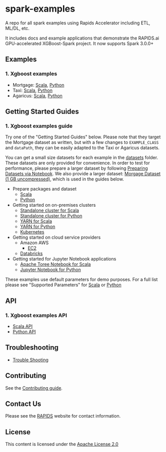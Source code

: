 # spark-examples

A repo for all spark examples using Rapids Accelerator including ETL, ML/DL, etc.

It includes docs and example applications that demonstrate the RAPIDS.ai GPU-accelerated XGBoost-Spark project. It now supports Spark 3.0.0+

## Examples

### 1. Xgboost examples

- Mortgage: [Scala](/examples/mortgage/scala/src/com/nvidia/spark/examples/mortgage), [Python](/examples/mortgage/python/com/nvidia/spark/examples/mortgage)
- Taxi: [Scala](/examples/taxi/scala/src/com/nvidia/spark/examples/taxi), [Python](/examples/taxi/python/com/nvidia/spark/examples/taxi)
- Agaricus: [Scala](/examples/agaricus/scala/src/com/nvidia/spark/examples/agaricus), [Python](/examples/agaricus/python/com/nvidia/spark/examples/agaricus)

## Getting Started Guides

### 1. Xgboost examples guide

Try one of the "Getting Started Guides" below. Please note that they target the Mortgage dataset as written, 
but with a few changes to `EXAMPLE_CLASS` and `dataPath`, they can be easily adapted to the Taxi or Agaricus datasets.

You can get a small size datasets for each example in the [datasets](/datasets) folder. 
These datasets are only provided for convenience. In order to test for performance, 
please prepare a larger dataset by following [Preparing Datasets via Notebook](/datasets/preparing_datasets.md). 
We also provide a larger dataset: [Morgage Dataset (1 GB uncompressed)](https://rapidsai-data.s3.us-east-2.amazonaws.com/spark/mortgage.zip), 
which is used in the guides below.

- Prepare packages and dataset
    - [Scala](/docs/get-started/xgboost-examples/prepare-package-data/preparation-scala.md)
    - [Python](/docs/get-started/xgboost-examples/prepare-package-data/preparation-python.md)
- Getting started on on-premises clusters
    - [Standalone cluster for Scala](/docs/get-started/xgboost-examples/on-prem-cluster/standalone-scala.md)
    - [Standalone cluster for Python](/docs/get-started/xgboost-examples/on-prem-cluster/standalone-python.md)
    - [YARN for Scala](/docs/get-started/xgboost-examples/on-prem-cluster/yarn-scala.md)
    - [YARN for Python](/docs/get-started/xgboost-examples/on-prem-cluster/yarn-python.md)
    - [Kubernetes](/docs/get-started/xgboost-examples/on-prem-cluster/kubernetes.md)
- Getting started on cloud service providers
    - Amazon AWS
        - [EC2](/docs/get-started/xgboost-examples/csp/aws/ec2.md)
    - [Databricks](/docs/get-started/xgboost-examples/csp/databricks/databricks.md)
- Getting started for Jupyter Notebook applications
    - [Apache Toree Notebook for Scala](/docs/get-started/xgboost-examples/notebook/toree.md)
    - [Jupyter Notebook for Python](/docs/get-started/xgboost-examples/notebook/python-notebook.md)

These examples use default parameters for demo purposes. For a full list please see "Supported Parameters" 
for [Scala](/examples/app-parameters/supported_xgboost_parameters_scala.md) 
or [Python](/examples/app-parameters/supported_xgboost_parameters_python.md)

## API
### 1. Xgboost examples API

- [Scala API](/docs/api-docs/xgboost-examples-api-docs/scala.md)
- [Python API](/docs/api-docs/xgboost-examples-api-docs/python.md)

## Troubleshooting
- [Trouble Shooting](/docs/trouble-shooting/xgboost-examples-trouble-shooting.md)

## Contributing
See the [Contributing guide](CONTRIBUTING.md).

## Contact Us

Please see the [RAPIDS](https://rapids.ai/community.html) website for contact information.

## License

This content is licensed under the [Apache License 2.0](/LICENSE)
